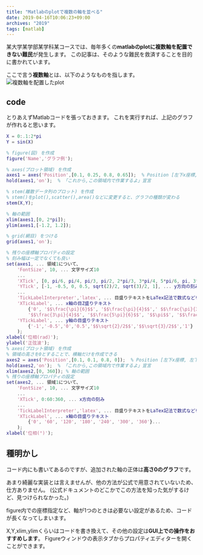 ```yaml
---
title: "Matlabのplotで複数の軸を並べる"
date: 2019-04-16T10:06:23+09:00
archives: "2019"
tags: [matlab]
---
```


某大学某学部某学科某コースでは、毎年多くの**matlabのplotに複数軸を配置できない難民**が発生します。
この記事は、そのような難民を救済することを目的に書かれています。

ここで言う**複数軸**とは、以下のようなものを指します。
![複数軸を配置したplot](/blog/img/matlab_axes.jpg)

## code
とりあえずMatlabコードを張っておきます。
これを実行すれば、上記のグラフが作れると思います。
``` m
X = 0:.1:2*pi
Y = sin(X)

% figure(図) を作成
figure('Name','グラフ例');

% axes(プロット領域) を作成
axes1 = axes('Position',[0.1, 0.25, 0.8, 0.65]);  % Position [左下x座標, 左下y座標, 幅, 高さ]
hold(axes1,'on');  % 「これから,この領域内で作業するよ」宣言

% stem(離散データ列のプロット) を作成
% stem()をplot(),scatter(),area()などに変更すると、グラフの種類が変わる
stem(X,Y);

% 軸の範囲
xlim(axes1,[0, 2*pi]);
ylim(axes1,[-1.2, 1.2]);

% grid(網目) をつける
grid(axes1,'on');

% 残りの座標軸プロパティの設定
% 刻み幅は一定でなくても良い
set(axes1, ... 領域1について、
    'FontSize', 10, ... 文字サイズ10
    ...
    'XTick', [0, pi/6, pi/4, pi/3, pi/2, 2*pi/3, 3*pi/4, 5*pi/6, pi, 3*pi/2, 2*pi], ... x方向の刻み
    'YTick', [-1, -0.5, 0, 0.5, sqrt(2)/2, sqrt(3)/2, 1], ... y方向の刻み
    ...
    'TickLabelInterpreter','latex', ... 目盛りテキストをLaTex記法で数式などを綺麗に書ける
    'XTickLabel', ... x軸の目Z盛りテキスト
        {'0', '$$\frac{\pi}{6}$$', '$$\frac{\pi}{4}$$',' $$\frac{\pi}{3}$$', '$$\frac{\pi}{2}$$', '$$\frac{2\pi}{3}$$', ...
        '$$\frac{3\pi}{4}$$', '$$\frac{5\pi}{6}$$', '$$\pi$$', '$$\frac{3\pi}{2}$$',' $$2\pi$$'}, ...
    'YTickLabel', ... y軸の目盛りテキスト
        {'-1','-0.5','0','0.5','$$\sqrt{2}/2$$','$$\sqrt{3}/2$$','1'} ...
    );
xlabel('位相(rad)');
ylabel('正弦波');
% axes(プロット領域) を作成
% 領域の高さを0とすることで、横軸だけを作成できる
axes2 = axes('Position',[0.1, 0.1, 0.8, 0]);  % Position [左下x座標, 左下y座標, 幅, 高さ]
hold(axes2,'on');  % 「これから,この領域内で作業するよ」宣言
xlim(axes2,[0, 360]); % 軸の範囲
% 残りの座標軸プロパティの設定
set(axes2, ... 領域1について、
    'FontSize', 10, ... 文字サイズ10
    ...
    'XTick', 0:60:360, ... x方向の刻み
    ...
    'TickLabelInterpreter','latex', ... 目盛りテキストをLaTex記法で数式などを綺麗に書ける
    'XTickLabel', ... x軸の目盛りテキスト
        {'0', '60', '120', '180', '240', '300', '360'}...
    );
xlabel('位相(°)');
```

## 種明かし
コード内にも書いてあるのですが、追加された軸の正体は**高さ0のグラフ**です。

あまり綺麗な実装とは言えませんが、他の方法が公式で用意されていないため、仕方ありません。
(公式ドキュメントのどこかでこの方法を知った気がするけど、見つけられなかった。)

figure内での座標指定など、軸が1つのときは必要ない設定があるため、コードが長くなってしまいます。

X,Y,xlim,ylimくらいはコードを書き換えて、その他の設定は**GUI上での操作をおすすめします**。
Figureウィンドウの表示タブからプロパティエディターを開くことができます。
